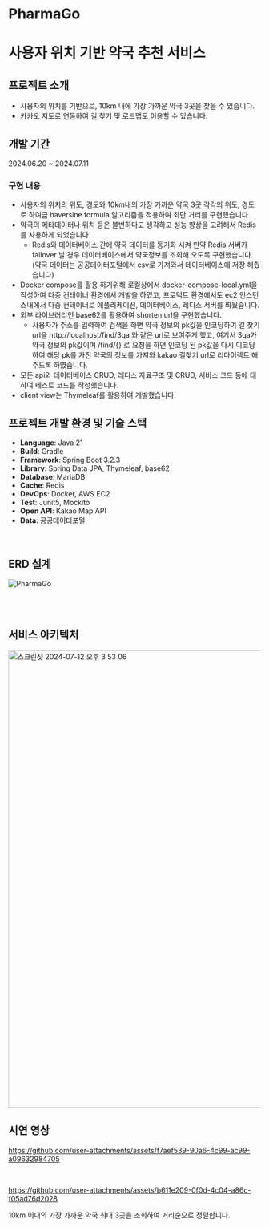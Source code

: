 # PharmaGo
# 사용자 위치 기반 약국 추천 서비스


## 프로젝트 소개
- 사용자의 위치를 기반으로, 10km 내에 가장 가까운 약국 3곳을 찾을 수 있습니다.
- 카카오 지도로 연동하여 길 찾기 및 로드맵도 이용할 수 있습니다.

## 개발 기간
2024.06.20 ~ 2024.07.11

### 구현 내용
- 사용자의 위치의 위도, 경도와 10km내의 가장 가까운 약국 3곳 각각의 위도, 경도로 하여금 haversine formula 알고리즘을 적용하여 최단 거리를 구현했습니다.
- 약국의 메타데이터나 위치 등은 불변하다고 생각하고 성능 향상을 고려해서 Redis를 사용하게 되었습니다.  
  - Redis와 데이터베이스 간에 약국 데이터를 동기화 시켜 만약 Redis 서버가 failover 날 경우 데이터베이스에서 약국정보를 조회해 오도록 구현했습니다. (약국 데이터는 공공데이터포털에서 csv로 가져와서 데이터베이스에 저장 해줬습니다)
- Docker compose를 활용 하기위해 로컬상에서 docker-compose-local.yml을 작성하여 다중 컨테이너 환경에서 개발을 하였고, 프로덕트 환경에서도 ec2 인스턴스내에서 다중 컨테이너로 애플리케이션, 데이터베이스, 레디스 서버를 띄웠습니다.
- 외부 라이브러리인 base62를 활용하여 shorten url을 구현했습니다.
  - 사용자가 주소를 입력하여 검색을 하면 약국 정보의 pk값을 인코딩하여 길 찾기 url을 http://localhost/find/3qa 와 같은 url로 보여주게 했고, 
여기서 3qa가 약국 정보의 pk값이며  /find/{} 로 요청을 하면 인코딩 된 pk값을 다시 디코딩하여 해당 pk를 가진 약국의 정보를 가져와 kakao 길찾기 url로 리다이렉트 해주도록 하였습니다.
- 모든 api와 데이터베이스 CRUD, 레디스 자료구조 및 CRUD, 서비스 코드 등에 대하여 테스트 코드를 작성했습니다.
- client view는 Thymeleaf를 활용하여 개발했습니다.

## 프로젝트 개발 환경 및 기술 스택

- **Language**: Java 21
- **Build**: Gradle
- **Framework**: Spring Boot 3.2.3
- **Library**: Spring Data JPA, Thymeleaf, base62
- **Database**: MariaDB
- **Cache**: Redis
- **DevOps**: Docker, AWS EC2
- **Test**: Junit5, Mockito
- **Open API**: Kakao Map API
- **Data**: 공공데이터포털

<br>

## ERD 설계

![PharmaGo](https://github.com/user-attachments/assets/bac5fa41-06c7-4d07-a9fd-8a219b26e011)

<br>


<br>

## 서비스 아키텍처

<img width="912" alt="스크린샷 2024-07-12 오후 3 53 06" src="https://github.com/user-attachments/assets/e6e61e68-327a-420d-92ab-a83ce27e7ac4">

## 시연 영상

https://github.com/user-attachments/assets/f7aef539-90a6-4c99-ac99-a09632984705

<br>


https://github.com/user-attachments/assets/b611e209-0f0d-4c04-a86c-f05ad76d2028

10km 이내의 가장 가까운 약국 최대 3곳을 조회하여 거리순으로 정렬합니다.






